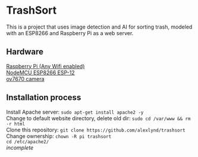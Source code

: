 # TrashSort
This is a project that uses image detection and AI for sorting trash, modeled with an ESP8266 and Raspberry Pi as a web server.
##  Hardware
[Raspberry Pi (Any Wifi enabled)]()  
[NodeMCU ESP8266 ESP-12]()  
[ov7670 camera]()  
## Installation process
Install Apache server: `sudo apt-get install apache2 -y`  
Change to default website directory, delete old dir: `sudo cd /var/www && rm -r html`   
Clone this repository: `git clone https://github.com/alexlynd/trashsort`  
Change ownership: `chown -R pi trashsort`  
`cd /etc/apache2/`  
*incomplete*  
